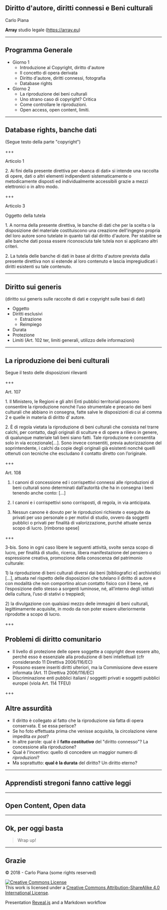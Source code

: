   <!-- .slide: data-background-image="markdown/assets/projects2.png" data-background-size="558px" data-background-color=" " data-background-position="bottom 20px center" data-max-width="200px"-->

## Diritto d'autore, diritti connessi e Beni culturali


Carlo Piana

**Array** studio legale
  (https://array.eu)




---
## Programma Generale

- Giorno 1
  - Introduzione al Copyright, diritto d'autore
  - Il concetto di opera derivata
  - Diritto d'autore, diritti connessi, fotografia
  - Database rights
- Giorno 2
  - La riproduzione dei beni culturali
  - Uno strano caso di copyright? Critica
  - Come controllare le riproduzioni.
  - Open access, open content, limiti.

---

## Database rights, banche dati

(Segue testo della parte "copyright")

+++

Articolo 1

2\. Ai fini della presente direttiva per «banca di dati» si intende una raccolta di opere, dati o altri elementi indipendenti sistematicamente o metodicamente disposti ed individualmente accessibili grazie a mezzi elettronici o in altro modo.

+++

Articolo 3

Oggetto della tutela

1\. A norma della presente direttiva, le banche di dati che per la scelta o la
  disposizione del materiale costituiscono una creazione dell'ingegno propria
  del loro autore  sono tutelate in quanto tali dal diritto d'autore. Per
  stabilire se alle banche dati possa essere riconosciuta tale tutela non si
  applicano altri criteri.

2\. La tutela delle banche di dati in base al diritto d'autore prevista dalla
  presente direttiva non si estende al loro contenuto e lascia impregiudicati
  i diritti esistenti su tale contenuto.

---

## Diritto sui generis

(diritto sui generis sulle raccolte di dati e copyright sulle basi di dati)

- Oggetto
- Diritti esclusivi
  - Estrazione
  - Reimpiego
- Durata
- Protezione
- Limiti (Art. 102 ter, limiti generali, utilizzo delle informazioni)


---

## La riproduzione dei beni culturali

Segue il testo delle disposizioni rilevanti

+++

Art.  107

1\. Il Ministero, le Regioni e gli altri Enti pubblici territoriali possono consentire la riproduzione nonché l’uso strumentale e precario dei beni culturali che abbiano in consegna, fatte salve le disposizioni di cui al comma 2 e quelle in materia di diritto d’ autore.

2\. È di regola vietata la riproduzione di beni culturali che consista nel trarre calchi, per contatto, dagli originali di sculture e di opere a rilievo in genere, di qualunque materiale tali beni siano fatti. Tale riproduzione è consentita solo in via eccezionale[...]. Sono invece consentiti, previa autorizzazione del soprintendente, i calchi da copie degli originali già esistenti nonché quelli ottenuti con tecniche che escludano il contatto diretto con l’originale.

+++

Art. 108

1. I canoni di concessione ed i corrispettivi connessi alle riproduzioni di beni culturali sono determinati dall’autorità che ha in consegna i beni tenendo anche conto: […]

2. I canoni e i corrispettivi sono corrisposti, di regola, in via anticipata.

3. Nessun canone è dovuto per le riproduzioni richieste o eseguite da privati per uso personale o per motivi di studio, ovvero da soggetti pubblici o privati per finalità di valorizzazione, purché attuate senza scopo di lucro. [rimborso spese]

+++

3-bis\. Sono in ogni caso libere le seguenti attività, svolte senza scopo di lucro, per finalità di studio, ricerca, libera manifestazione del pensiero o espressione creativa, promozione della conoscenza del patrimonio culturale:

1\) la riproduzione di beni culturali diversi dai beni [bibliografici e] archivistici [...], attuata nel rispetto delle disposizioni che tutelano il diritto di autore e con modalità che non comportino alcun contatto fisico con il bene, né l’esposizione dello stesso a sorgenti luminose, né, all’interno degli istituti della cultura, l’uso di stativi o treppiedi;

2\) la divulgazione con qualsiasi mezzo delle immagini di beni culturali, legittimamente acquisite, in modo da non poter essere ulteriormente riprodotte a scopo di lucro.

+++

## Problemi di diritto comunitario

- Il livello di protezione delle opere soggette a copyright deve essere alto, perché esso è essenziale alla produzione di beni intellettuali (cfr considerando 11 Direttiva 2006/116/EC)
- Possono essere inseriti diritti ulteriori, ma la Commissione deve essere informata (Art. 11 Direttiva 2006/116/EC)
- Discriminazione enti pubblici italiani / soggetti privati e soggetti pubblici europei (viola Art. 114 TFEU)

+++

## Altre assurdità

- Il diritto è collegato al fatto che la riproduzione sia fatta di opera conservata. E se essa perisce?
- Se ho foto effettuata prima che venisse acquisita, la circolazione viene impedita _ex post_?
- In altre parole: qual è il **fatto _costitutivo_** del "diritto connesso"? La concessione alla riproduzione?
- Qual è l'incentivo: quello di concedere un maggior numero di _riproduzioni_?
- Ma soprattutto: **qual è la durata** del diritto? Un diritto eterno?

---

## Apprendisti stregoni fanno cattive leggi

---

## Open Content, Open data

---

## Ok, per oggi basta

> <div class="fragment highlight-grey"> Wrap up!</div>

---
<!-- .slide: data-background-image="markdown/assets/projects2.png" data-background-size="558px" data-background-color=" " data-background-position="bottom 20px center" data-max-width="200px"-->

## Grazie   

<div class="bottom">
<p>© 2018 - Carlo Piana (some rights reserved) </p>

<p><a rel="license" href="http://creativecommons.org/licenses/by-sa/4.0/"><img alt="Creative Commons License" style="border-width:0" src="https://i.creativecommons.org/l/by-sa/4.0/88x31.png" /></a><br />This work is licensed under a <a rel="license" href="http://creativecommons.org/licenses/by-sa/4.0/">Creative Commons Attribution-ShareAlike 4.0 International License</a>.  
</p>

Presentation [Reveal.js][81aa3153] and a Markdown workflow

</div>

  [81aa3153]: https://revealjs.com/ "Reveal"
